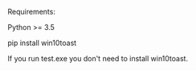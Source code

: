 Requirements:

Python >= 3.5

pip install win10toast

If you run test.exe you don't need to install win10toast.
